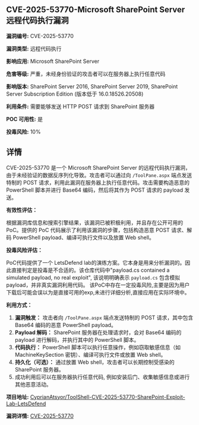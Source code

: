 ## CVE-2025-53770-Microsoft SharePoint Server 远程代码执行漏洞

**漏洞编号:** CVE-2025-53770

**漏洞类型:** 远程代码执行

**影响应用:** Microsoft SharePoint Server

**危害等级:** 严重，未经身份验证的攻击者可以在服务器上执行任意代码

**影响版本:** SharePoint Server 2016, SharePoint Server 2019, SharePoint Server Subscription Edition (版本低于 16.0.18526.20508)

**利用条件:** 需要能够发送 HTTP POST 请求到 SharePoint 服务器

**POC 可用性:** 是

**投毒风险:** 10%

## 详情

CVE-2025-53770 是一个 Microsoft SharePoint Server 的远程代码执行漏洞，由于未经验证的数据反序列化导致。攻击者可以通过向 `/ToolPane.aspx` 端点发送特制的 POST 请求，利用此漏洞在服务器上执行任意代码。攻击需要构造恶意的 PowerShell 脚本并进行 Base64 编码，然后将其作为 POST 请求的 payload 发送。

**有效性评估：**

根据漏洞库信息和搜索引擎结果，该漏洞已被积极利用，并且存在公开可用的 PoC。提供的 PoC 代码展示了利用该漏洞的步骤，包括构造恶意 POST 请求、解码 PowerShell payload、编译可执行文件以及放置 Web shell。

**投毒风险评估：**

PoC代码提供了一个 LetsDefend lab的演练方案。它本身是用来分析漏洞的。因此直接判定是投毒是不合适的。该仓库代码中"payload.cs contained a simulated payload, no real exploit", 该说明明确表示 `payload.cs` 包含模拟 payload，并非真实漏洞利用代码。 该PoC中存在一定投毒风险,主要是因为用户下载后可能会误以为是直接可用的exp,未进行详细分析,直接应用在实际环境中。

**利用方式：**

1.  **漏洞触发：**  攻击者向 `/ToolPane.aspx` 端点发送特制的 POST 请求，其中包含 Base64 编码的恶意 PowerShell payload。
2.  **Payload 解码：**  SharePoint 服务器在处理请求时，会对 Base64 编码的 payload 进行解码，并执行其中的 PowerShell 脚本。
3.  **代码执行：**  PowerShell 脚本可以执行任意操作，例如窃取敏感信息（如 MachineKeySection 密钥）、编译可执行文件或放置 Web shell。
4.  **持久化（可选）：**  通过放置 Web shell，攻击者可以长期控制受感染的 SharePoint 服务器。
5. 成功利用后可以在服务器执行任意代码, 例如安装后门、收集敏感信息或进行其他恶意活动。

**项目地址:** [CyprianAtsyor/ToolShell-CVE-2025-53770-SharePoint-Exploit-Lab-LetsDefend](https://github.com/CyprianAtsyor/ToolShell-CVE-2025-53770-SharePoint-Exploit-Lab-LetsDefend)

**漏洞详情:** [CVE-2025-53770](https://nvd.nist.gov/vuln/detail/CVE-2025-53770)